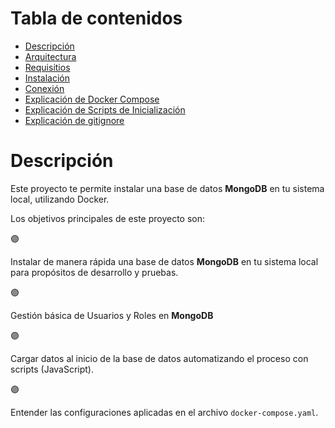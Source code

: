 # Tabla de contenidos

- [Descripción](#descripción)
- [Arquitectura](#arquitectura)
- [Requisitios](#requisitos)
- [Instalación](#instalación)
- [Conexión](#conexión)
- [Explicación de Docker Compose](#explicación-de-docker-compose)
- [Explicación de Scripts de Inicialización](#explicación-de-scripts-de-inicialización)
- [Explicación de gitignore](#explicación-de-gitignore)

# Descripción

Este proyecto te permite instalar una base de datos __MongoDB__ en tu sistema local, utilizando Docker.

Los objetivos principales de este proyecto son:

:purple_circle:

Instalar de manera rápida una base de datos __MongoDB__ en tu sistema local para propósitos de desarrollo y pruebas.

:purple_circle:

Gestión básica de Usuarios y Roles en __MongoDB__

:purple_circle:

Cargar datos al inicio de la base de datos automatizando el proceso con scripts (JavaScript).

:purple_circle:

Entender las configuraciones aplicadas en el archivo `docker-compose.yaml`.



